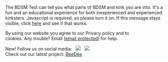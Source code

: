 The BDSM Test can tell you what parts of BDSM and kink you are into. It's a fun and an educational experience for both inexperienced and experienced kinksters. Javascript is required, so please turn it on. If this message stays visible, click [here](https://bdsmtest.org/) and see if that works.

By using our website you agree to our Privacy policy and to  
cookies. Any trouble? Email [\[email protected\]](https://bdsmtest.org/cdn-cgi/l/email-protection) for help.  
  

New! Follow us on social media:   [![](/css/twitter.png)](https://twitter.com/BdsmTest)   [![](/css/fetlife3.png)](https://fetlife.com/BdsmTest)  
Check out our latest project: [BeeDee](https://beedee.com/)